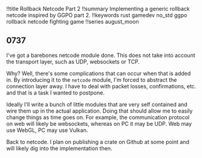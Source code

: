 !!title Rollback Netcode Part 2
!!summary Implementing a generic rollback netcode inspired by GGPO part 2.
!!keywords rust gamedev no_std ggpo rollback netcode fighting game
!!series august_moon

## 0737

I've got a barebones netcode module done. This does not take into account the transport layer, such as UDP, websockets or TCP. 

Why? Well, there's some complications that can occur when that is added in. By introducing it to the `netcode` module, I'm forced to abstract the connection layer away. I have to deal with packet losses, confirmations, etc. and that is a task I wanted to postpone. 

Ideally I'll write a bunch of little modules that are very self contained and wire them up in the actual application. Doing that should allow me to easily change things as time goes on. For example, the communication protocol on web will likely be websockets, whereas on PC it may be UDP. Web may use WebGL, PC may use Vulkan. 

Back to netcode. I plan on publishing a crate on Github at some point and will likely dig into the implementation then.

